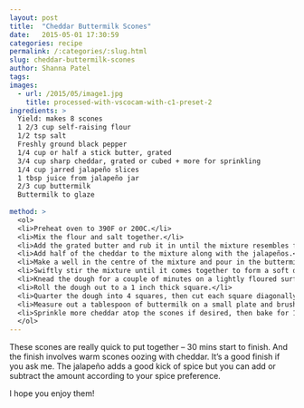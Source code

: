 ```yaml
---
layout: post
title:  "Cheddar Buttermilk Scones"
date:   2015-05-01 17:30:59
categories: recipe
permalink: /:categories/:slug.html
slug: cheddar-buttermilk-scones
author: Shanna Patel
tags: 
images: 
  - url: /2015/05/image1.jpg
    title: processed-with-vscocam-with-c1-preset-2
ingredients: >
  Yield: makes 8 scones
  1 2/3 cup self-raising flour
  1/2 tsp salt 
  Freshly ground black pepper
  1/4 cup or half a stick butter, grated
  3/4 cup sharp cheddar, grated or cubed + more for sprinkling
  1/4 cup jarred jalapeño slices 
  1 tbsp juice from jalapeño jar
  2/3 cup buttermilk 
  Buttermilk to glaze
  
method: >
  <ol>
  <li>Preheat oven to 390F or 200C.</li>
  <li>Mix the flour and salt together.</li>
  <li>Add the grated butter and rub it in until the mixture resembles fine crumbs.</li>
  <li>Add half of the cheddar to the mixture along with the jalapeños.</li>
  <li>Make a well in the centre of the mixture and pour in the buttermilk.</li>
  <li>Swiftly stir the mixture until it comes together to form a soft dough.</li>
  <li>Knead the dough for a couple of minutes on a lightly floured surface.</li>
  <li>Roll the dough out to a 1 inch thick square.</li>
  <li>Quarter the dough into 4 squares, then cut each square diagonally. This will give you 8 triangles of dough.</li>
  <li>Measure out a tablespoon of buttermilk on a small plate and brush the scones with it.</li>
  <li>Sprinkle more cheddar atop the scones if desired, then bake for 12-14 minutes until they have puffed up and are golden brown.</li>
  </ol>
---
```

<p>These scones are really quick to put together – 30 mins start to finish. And the finish involves warm scones oozing with cheddar. It’s a good finish if you ask me. The jalapeño adds a good kick of spice but you can add or subtract the amount according to your spice preference.</p>
<p>I hope you enjoy them!</p>

